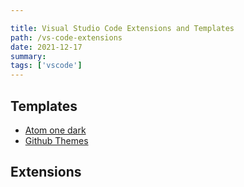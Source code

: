 ```yaml
---

title: Visual Studio Code Extensions and Templates
path: /vs-code-extensions
date: 2021-12-17
summary:  
tags: ['vscode']
---
```



## Templates
- [Atom one dark](https://marketplace.visualstudio.com/items?itemName=akamud.vscode-theme-onedark)
- [Github Themes](https://marketplace.visualstudio.com/items?itemName=GitHub.github-vscode-theme)

## Extensions
